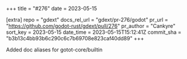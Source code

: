 +++
title = "#276"
date = 2023-05-15

[extra]
repo = "gdext"
docs_rel_url = "gdext/pr-276/godot"
pr_url = "https://github.com/godot-rust/gdext/pull/276"
pr_author = "Cankyre"
sort_key = 2023-05-15
date_time = 2023-05-15T15:12:41Z
commit_sha = "b3b13c4bb93b6c290c6c7b69708e823caf40dd89"
+++

Added doc aliases for gotot-core/builtin

